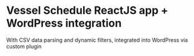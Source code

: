 # Vessel Schedule ReactJS app + WordPress integration
With CSV data parsing and dynamic filters, integrated into WordPress via custom plugin
